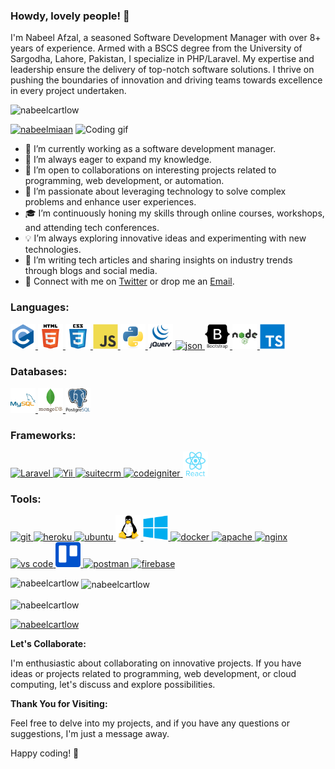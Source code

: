 ### Howdy, lovely people! 👋

I'm Nabeel Afzal, a seasoned Software Development Manager with over 8+ years of experience. Armed with a BSCS degree from the University of Sargodha, Lahore, Pakistan, I specialize in PHP/Laravel. My expertise and leadership ensure the delivery of top-notch software solutions. I thrive on pushing the boundaries of innovation and driving teams towards excellence in every project undertaken.

<p align="left"> <img src="https://komarev.com/ghpvc/?username=nabeelcartlow&label=Profile%20views&color=0e75b6&style=for-the-badge" alt="nabeelcartlow" /> </p>
<img align="right" alt="Coding gif" width="400" src="https://i.giphy.com/media/CrFLL3CnRpw5ddlBMm/giphy.gif">
<p align="left"> <a href="https://twitter.com/nabeelmiaan" target="blank"><img src="https://img.shields.io/twitter/follow/nabeelmiaan?style=for-the-badge&logo=twitter&color=transparent" alt="nabeelmiaan" /></a> </p>

- 🔭 I’m currently working as a software development manager.
- 🌱 I’m always eager to expand my knowledge. 
- 👯 I’m open to collaborations on interesting projects related to programming, web development, or automation.
- 🚀 I’m passionate about leveraging technology to solve complex problems and enhance user experiences.
- 🎓 I’m continuously honing my skills through online courses, workshops, and attending tech conferences.
- 💡 I’m always exploring innovative ideas and experimenting with new technologies.
- 📝 I’m writing tech articles and sharing insights on industry trends through blogs and social media.
- 💬 Connect with me on [Twitter](https://twitter.com/nabeelmiaan) or drop me an [Email](mailto:nabeeluos@gmail.com).

<h3 align="left">Languages:</h3>
<p align="left">
  <a href="https://www.learn-c.org/" target="_blank" rel="noreferrer">
    <img src="https://raw.githubusercontent.com/devicons/devicon/master/icons/c/c-original.svg" alt="c" width="40" height="40"/>
  </a>
  <a href="https://www.w3.org/html/" target="_blank" rel="noreferrer">
    <img src="https://raw.githubusercontent.com/devicons/devicon/master/icons/html5/html5-original-wordmark.svg" alt="html5" width="40" height="40"/>
  </a>
  <a href="https://www.w3schools.com/css/" target="_blank" rel="noreferrer">
    <img src="https://raw.githubusercontent.com/devicons/devicon/master/icons/css3/css3-original-wordmark.svg" alt="css3" width="40" height="40"/>
  </a>
  <a href="https://developer.mozilla.org/en-US/docs/Web/JavaScript" target="_blank" rel="noreferrer">
    <img src="https://raw.githubusercontent.com/devicons/devicon/master/icons/javascript/javascript-original.svg" alt="javascript" width="40" height="40"/>
  </a> 
  <a href="https://www.python.org" target="_blank" rel="noreferrer">
    <img src="https://raw.githubusercontent.com/devicons/devicon/master/icons/python/python-original.svg" alt="python" width="40" height="40"/>
  </a>
  <a href="https://jquery.com/" target="_blank" rel="noreferrer">
    <img src="https://raw.githubusercontent.com/devicons/devicon/master/icons/jquery/jquery-original-wordmark.svg" alt="jquery" width="40" height="40"/>
  </a>
  <a href="https://www.json.org/json-en.html" target="_blank" rel="noreferrer">
    <img src="https://www.vectorlogo.zone/logos/json/json-icon.svg" alt="json" width="40" height="40"/>
  </a>
  <a href="https://getbootstrap.com/" target="_blank" rel="noreferrer">
    <img src="https://raw.githubusercontent.com/devicons/devicon/master/icons/bootstrap/bootstrap-plain-wordmark.svg" alt="bootstrap" width="40" height="40"/>
     </a>
  <a href="https://nodejs.org" target="_blank" rel="noreferrer">
    <img src="https://raw.githubusercontent.com/devicons/devicon/master/icons/nodejs/nodejs-original-wordmark.svg" alt="nodejs" width="40" height="40"/>
  </a>
  <a href="https://www.typescriptlang.org/" target="_blank" rel="noreferrer">
  <img src="https://raw.githubusercontent.com/devicons/devicon/master/icons/typescript/typescript-original.svg" alt="typescript" width="40" height="40"/>
</a>
</p>


<h3 align="left">Databases:</h3>
<p align="left">
  <a href="https://www.mysql.com/" target="_blank" rel="noreferrer">
    <img src="https://raw.githubusercontent.com/devicons/devicon/master/icons/mysql/mysql-original-wordmark.svg" alt="mysql" width="40" height="40"/>
  </a>
  <a href="https://www.mongodb.com/" target="_blank" rel="noreferrer">
    <img src="https://raw.githubusercontent.com/devicons/devicon/master/icons/mongodb/mongodb-original-wordmark.svg" alt="mongodb" width="40" height="40"/>
  </a>
  <a href="https://www.postgresql.org" target="_blank" rel="noreferrer">
    <img src="https://raw.githubusercontent.com/devicons/devicon/master/icons/postgresql/postgresql-original-wordmark.svg" alt="postgresql" width="40" height="40"/>
  </a> 
</p>

<h3 align="left">Frameworks:</h3>
<p align="left">
  <a href="https://laravel.com/" target="_blank" rel="noreferrer">
    <img src="https://www.vectorlogo.zone/logos/laravel/laravel-ar21.svg" alt="Laravel" width="120" height="60"/>
  </a>
  <a href="https://www.yiiframework.com/" target="_blank" rel="noreferrer">
    <img src="https://www.vectorlogo.zone/logos/yiiframework/yiiframework-ar21.svg" alt="Yii" width="120" height="60"/>
  </a>
  <a href="https://suitecrm.com/" target="_blank" rel="noreferrer">
    <img src="https://suitecrm.com/wp-content/uploads/2017/12/logo.png" alt="suitecrm" width="182" height="41"/>
  </a>
  <a href="https://www.codeigniter.com/" target="_blank" rel="noreferrer">
    <img src="https://upload.wikimedia.org/wikipedia/commons/thumb/0/04/CodeIgniter_Logo.svg/320px-CodeIgniter_Logo.svg.png" alt="codeigniter" width="180" height="40"/>
  </a>
  <a href="https://reactjs.org/" target="_blank" rel="noreferrer">
    <img src="https://raw.githubusercontent.com/devicons/devicon/master/icons/react/react-original-wordmark.svg" alt="react" width="40" height="40"/>
  </a>
</p>

<h3 align="left">Tools:</h3>
<p align="left">
  <a href="https://git-scm.com/" target="_blank" rel="noreferrer">
    <img src="https://www.vectorlogo.zone/logos/git-scm/git-scm-icon.svg" alt="git" width="40" height="40"/>
  </a>
  <a href="https://heroku.com" target="_blank" rel="noreferrer">
    <img src="https://www.vectorlogo.zone/logos/heroku/heroku-icon.svg" alt="heroku" width="40" height="40"/>
  </a>
  <a href="https://ubuntu.com/" target="_blank" rel="noreferrer">
    <img src="https://upload.wikimedia.org/wikipedia/commons/thumb/9/9e/UbuntuCoF.svg/240px-UbuntuCoF.svg.png" alt="ubuntu" width="40" height="40"/>
  </a>
  <a href="https://www.linux.org/" target="_blank" rel="noreferrer">
    <img src="https://raw.githubusercontent.com/devicons/devicon/master/icons/linux/linux-original.svg" alt="linux" width="40" height="40"/>
  </a>
  <a href="https://www.microsoft.com/en-us/windows" target="_blank" rel="noreferrer">
    <img src="https://raw.githubusercontent.com/devicons/devicon/master/icons/windows8/windows8-original.svg" alt="windows" width="40" height="40"/>
  </a>
  <a href="https://www.docker.com/" target="_blank" rel="noreferrer">
    <img src="https://www.vectorlogo.zone/logos/docker/docker-icon.svg" alt="docker" width="40" height="40"/>
  </a> 
  <a href="https://httpd.apache.org/" target="_blank" rel="noreferrer">
    <img src="https://upload.wikimedia.org/wikipedia/commons/thumb/7/7e/Apache_Feather_Logo.svg/271px-Apache_Feather_Logo.svg.png" alt="apache" width="40" height="40"/>
  </a>
  <a href="https://www.nginx.com/" target="_blank" rel="noreferrer">
    <img src="https://www.vectorlogo.zone/logos/nginx/nginx-icon.svg" alt="nginx" width="40" height="40"/>
  </a>
  <a href="https://code.visualstudio.com/" target="_blank" rel="noreferrer">
    <img src="https://code.visualstudio.com/assets/images/code-stable.png" alt="vs code" width="40" height="40"/>
  </a>
  <a href="https://trello.com/" target="_blank" rel="noreferrer">
    <img src="https://raw.githubusercontent.com/devicons/devicon/master/icons/trello/trello-plain.svg" alt="trello" width="40" height="40"/>
  </a>
  <a href="https://www.postman.com/" target="_blank" rel="noreferrer">
    <img src="https://www.vectorlogo.zone/logos/getpostman/getpostman-icon.svg" alt="postman" width="40" height="40"/>
  </a>
  <a href="https://firebase.google.com/" target="_blank" rel="noreferrer">
  <img src="https://www.vectorlogo.zone/logos/firebase/firebase-icon.svg" alt="firebase" width="40" height="40"/>
</a>

</p>


<p><img align="left" src="https://github-readme-stats.vercel.app/api/top-langs?username=nabeelcartlow&show_icons=true&locale=en&layout=compact" alt="nabeelcartlow" /></p>

<p>&nbsp;<img align="center" src="https://github-readme-stats.vercel.app/api?username=nabeelcartlow&show_icons=true&locale=en" alt="nabeelcartlow" /></p>

<p><img align="center" src="https://github-readme-streak-stats.herokuapp.com/?user=nabeelcartlow&" alt="nabeelcartlow" /></p>
<p align="left"> <a href="https://github.com/ryo-ma/github-profile-trophy"><img src="https://github-profile-trophy.vercel.app/?username=nabeelcartlow" alt="nabeelcartlow" /></a> </p>

**Let's Collaborate:**

I'm enthusiastic about collaborating on innovative projects. If you have ideas or projects related to programming, web development, or cloud computing, let's discuss and explore possibilities.

**Thank You for Visiting:**

Feel free to delve into my projects, and if you have any questions or suggestions, I'm just a message away.

Happy coding! 🚀
